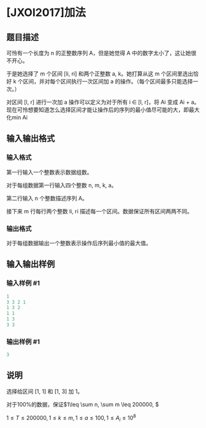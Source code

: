 # [JXOI2017]加法

## 题目描述

可怜有一个长度为 n 的正整数序列 A，但是她觉得 A 中的数字太小了，这让她很不开心。

于是她选择了 m 个区间 [li, ri] 和两个正整数 a, k。她打算从这 m 个区间里选出恰好 k 个区间，并对每个区间执行一次区间加 a 的操作。（每个区间最多只能选择一次。）

对区间 [l, r] 进行一次加 a 操作可以定义为对于所有 i ∈ [l, r]，将 Ai 变成 Ai + a。现在可怜想要知道怎么选择区间才能让操作后的序列的最小值尽可能的大，即最大化min Ai

## 输入输出格式

### 输入格式

第一行输入一个整数表示数据组数。

对于每组数据第一行输入四个整数 n, m, k, a。

第二行输入 n 个整数描述序列 A。

接下来 m 行每行两个整数 li, ri 描述每一个区间。数据保证所有区间两两不同。

### 输出格式

对于每组数据输出一个整数表示操作后序列最小值的最大值。

## 输入输出样例

### 输入样例 #1

```cpp
1 
3 3 2 1
1 3 2
1 1
1 3
3 3
```


### 输出样例 #1

```cpp
3
```


## 说明

选择给区间 [1, 1] 和 [1, 3] 加 1。

对于100%的数据，保证$1\leq \sum n, \sum m \leq 200000, $

$1\leq T\leq 200000, 1 ≤ k ≤ m, 1 ≤ a ≤ 100, 1 ≤ A_i ≤ 10^8$

